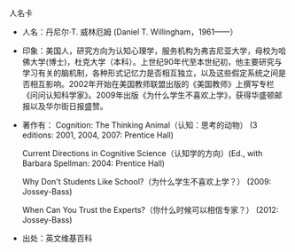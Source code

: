 人名卡


- 人名：丹尼尔·T. 威林厄姆 (Daniel T. Willingham，1961——）



- 印象：美国人，研究方向为认知心理学，服务机构为弗吉尼亚大学，母校为哈佛大学(博士)，杜克大学（本科）。上世纪90年代至本世纪初，他主要研究与学习有关的脑机制，各种形式记忆力是否相互独立，以及这些假定系统之间是否相互影响。2002年开始在美国教师联盟出版的《美国教师》上撰写专栏《问问认知科学家》。2009年出版《为什么学生不喜欢上学》，获得华盛顿邮报以及华尔街日报盛赞。



- 著作有：
Cognition: The Thinking Animal（认知：思考的动物） (3 editions: 2001, 2004, 2007: Prentice Hall)

    Current Directions in Cognitive Science（认知学的方向）(Ed., with Barbara Spellman: 2004: Prentice Hall)

    Why Don't Students Like School?（为什么学生不喜欢上学？） (2009: Jossey-Bass)

    When Can You Trust the Experts?（你什么时候可以相信专家？） (2012: Jossey-Bass)



- 出处：英文维基百科